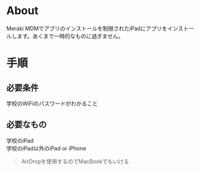 # About
Meraki MDMでアプリのインストールを制限されたiPadにアプリをインストールします。あくまで一時的なものに過ぎません。
# 手順
## 必要条件
学校のWiFiのパスワードがわかること
## 必要なもの
学校のiPad  
学校のiPad以外のiPad or iPhone
>AirDropを使用するのでMacBookでもいける
